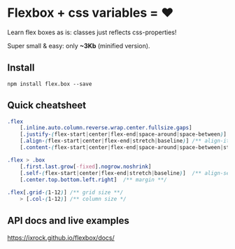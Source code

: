 # Flexbox + css variables = ❤

Learn flex boxes as is: classes just reflects css-properties!

Super small & easy: only **~3Kb** (minified version).

## Install
`npm install flex.box --save`

## Quick cheatsheet
```css
.flex
    [.inline.auto.column.reverse.wrap.center.fullsize.gaps]
    [.justify-(flex-start|center|flex-end|space-around|space-between)] /** justify-content **/
    [.align-(flex-start|center|flex-end|stretch|baseline)] /** align-items **/
    [.content-(flex-start|center|flex-end|space-around|space-between|stretch)] /** align-content **/

.flex > .box
    [.first.last.grow[-fixed].nogrow.noshrink]
    [.self-(flex-start|center|flex-end|stretch|baseline)]  /** align-self **/
    [.center.top.bottom.left.right]  /** margin **/
    
.flex[.grid-(1-12)] /** grid size **/
    > [.col-(1-12)] /** column size */
```

## API docs and live examples
https://ixrock.github.io/flexbox/docs/
